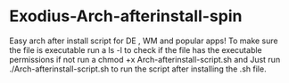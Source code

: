 # Exodius-Arch-afterinstall-spin
Easy arch after install script for DE , WM and popular apps!
To make sure the file is executable run a ls -l to check if the file has the executable permissions if not run a chmod +x Arch-afterinstall-script.sh and
Just run ./Arch-afterinstall-script.sh to run the script after installing the .sh file.
